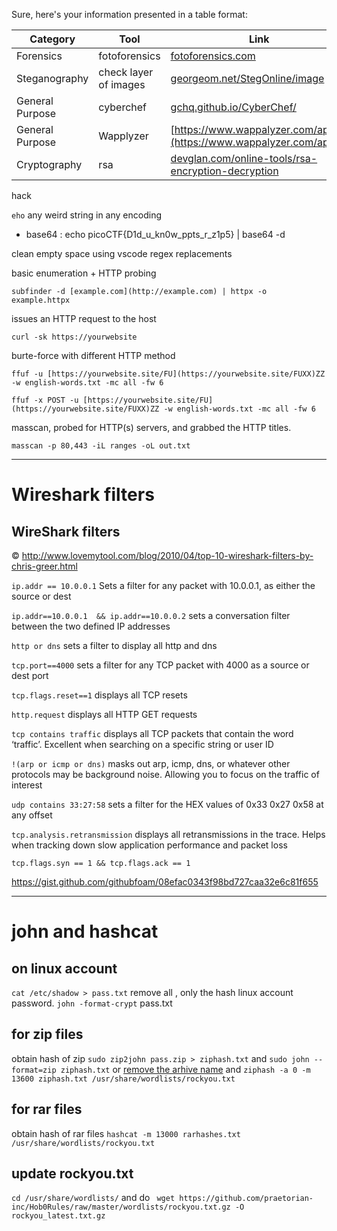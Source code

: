 Sure, here's your information presented in a table format:

| Category       | Tool                             | Link                                                    |
|----------------|----------------------------------|---------------------------------------------------------|
| Forensics      | fotoforensics                    | [fotoforensics.com](https://fotoforensics.com)         |
| Steganography  | check layer of images            | [georgeom.net/StegOnline/image](https://georgeom.net/StegOnline/image) |
| General Purpose| cyberchef                        | [gchq.github.io/CyberChef/](https://gchq.github.io/CyberChef/) |
| General Purpose | Wapplyzer                       | [https://www.wappalyzer.com/apps/](https://www.wappalyzer.com/apps/) |
| Cryptography   | rsa                              | [devglan.com/online-tools/rsa-encryption-decryption](https://www.devglan.com/online-tools/rsa-encryption-decryption) |

hack

`eho` any weird string in any encoding
* base64 : echo picoCTF{D1d_u_kn0w_ppts_r_z1p5} | base64 -d




clean empty space using vscode regex replacements

basic enumeration + HTTP probing

`subfinder -d [example.com](http://example.com) | httpx -o example.httpx`

issues an HTTP request to the host

`curl -sk https://yourwebsite`

burte-force with different HTTP method

`ffuf -u [https://yourwebsite.site/FU](https://yourwebsite.site/FUXX)ZZ -w english-words.txt -mc all -fw 6`

`ffuf -x POST -u [https://yourwebsite.site/FU](https://yourwebsite.site/FUXX)ZZ -w english-words.txt -mc all -fw 6`

masscan, probed for HTTP(s) servers, and grabbed the HTTP titles.

`masscan -p 80,443 -iL ranges -oL out.txt`


---

# Wireshark filters

## WireShark filters
© http://www.lovemytool.com/blog/2010/04/top-10-wireshark-filters-by-chris-greer.html

```ip.addr == 10.0.0.1``` Sets a filter for any packet with 10.0.0.1, as either the source or dest

```ip.addr==10.0.0.1  && ip.addr==10.0.0.2``` sets a conversation filter between the two defined IP addresses

```http or dns``` sets a filter to display all http and dns

```tcp.port==4000``` sets a filter for any TCP packet with 4000 as a source or dest port

```tcp.flags.reset==1``` displays all TCP resets

```http.request``` displays all HTTP GET requests

```tcp contains traffic``` displays all TCP packets that contain the word ‘traffic’. Excellent when searching on a specific string or user ID

```!(arp or icmp or dns)``` masks out arp, icmp, dns, or whatever other protocols may be background noise. Allowing you to focus on the traffic of interest

```udp contains 33:27:58``` sets a filter for the HEX values of 0x33 0x27 0x58 at any offset

```tcp.analysis.retransmission``` displays all retransmissions in the trace. Helps when tracking down slow application performance and packet loss

```tcp.flags.syn == 1 && tcp.flags.ack == 1```

https://gist.github.com/githubfoam/08efac0343f98bd727caa32e6c81f655


---

# john and hashcat

## on linux account
`cat /etc/shadow > pass.txt` remove all , only the hash linux account password.
`john -format-crypt` pass.txt

## for zip files
obtain hash of zip 
`sudo zip2john pass.zip > ziphash.txt` 
and `sudo john --format=zip ziphash.txt`
or [remove the arhive name](https://www.youtube.com/watch?v=IHoH05IMBe4) and `ziphash -a 0 -m 13600 ziphash.txt /usr/share/wordlists/rockyou.txt`

## for rar files
obtain hash of rar files
`hashcat -m 13000 rarhashes.txt /usr/share/wordlists/rockyou.txt`

## update rockyou.txt
`cd /usr/share/wordlists/` and do ` wget https://github.com/praetorian-inc/Hob0Rules/raw/master/wordlists/rockyou.txt.gz -O rockyou_latest.txt.gz`


